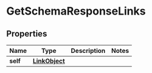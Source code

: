 # GetSchemaResponseLinks

## Properties
Name | Type | Description | Notes
------------ | ------------- | ------------- | -------------
**self** | [**LinkObject**](LinkObject.md) |  | 
